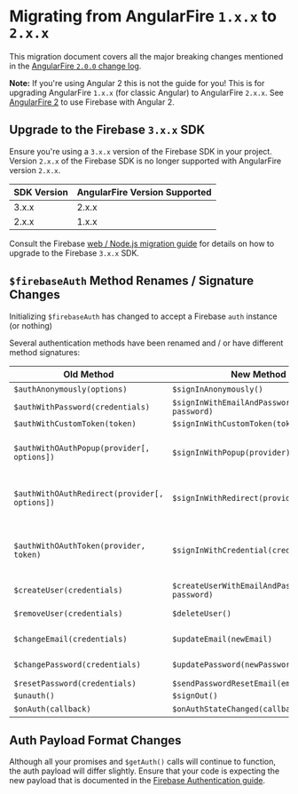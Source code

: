 # Migrating from AngularFire `1.x.x` to `2.x.x`

This migration document covers all the major breaking changes mentioned in the [AngularFire `2.0.0`
change log](https://github.com/firebase/angularfire/releases/tag/v2.0.0).

**Note:** If you're using Angular 2 this is not the guide for you! This is for upgrading AngularFire
`1.x.x` (for classic Angular) to AngularFire `2.x.x`. See [AngularFire 2](https://github.com/angular/angularfire2)
to use Firebase with Angular 2.


## Upgrade to the Firebase `3.x.x` SDK

Ensure you're using a `3.x.x` version of the Firebase SDK in your project. Version `2.x.x` of the
Firebase SDK is no longer supported with AngularFire version `2.x.x`.

| SDK Version | AngularFire Version Supported |
|-------------|-------------------------------|
| 3.x.x | 2.x.x |
| 2.x.x | 1.x.x |

Consult the Firebase [web / Node.js migration guide](https://firebase.google.com/support/guides/firebase-web)
for details on how to upgrade to the Firebase `3.x.x` SDK.


## `$firebaseAuth` Method Renames / Signature Changes

Initializing `$firebaseAuth` has changed to accept a Firebase `auth` instance (or nothing)

Several authentication methods have been renamed and / or have different method signatures:

| Old Method | New Method | Notes |
|------------|------------|------------------|
| `$authAnonymously(options)` | `$signInAnonymously()` | No longer takes any arguments |
| `$authWithPassword(credentials)` | `$signInWithEmailAndPassword(email, password)` | &nbsp; |
| `$authWithCustomToken(token)` | `$signInWithCustomToken(token)` | |
| `$authWithOAuthPopup(provider[, options])` | `$signInWithPopup(provider)` | `options` can be provided by passing a configured `firebase.database.AuthProvider` instead of a `provider` string |
| `$authWithOAuthRedirect(provider[, options])` | `$signInWithRedirect(provider)` | `options` can be provided by passing a configured `firebase.database.AuthProvider` instead of a `provider` string |
| `$authWithOAuthToken(provider, token)` | `$signInWithCredential(credential)` | Tokens must now be transformed into provider specific credentials. This is discussed more in the [Firebase Authentication docs](https://firebase.google.com/docs/auth/#key_functions). |
| `$createUser(credentials)` | `$createUserWithEmailAndPassword(email, password)` | |
| `$removeUser(credentials)` | `$deleteUser()` | Deletes the currently signed in user |
| `$changeEmail(credentials)` | `$updateEmail(newEmail)` | Changes the email of the currently signed in user |
| `$changePassword(credentials)` | `$updatePassword(newPassword)` | Changes the password of the currently signed in user |
| `$resetPassword(credentials)` | `$sendPasswordResetEmail(email)` | |
| `$unauth()` | `$signOut()` | |
| `$onAuth(callback)` | `$onAuthStateChanged(callback)` | &nbsp; |


## Auth Payload Format Changes

Although all your promises and `$getAuth()` calls will continue to function, the auth payload will
differ slightly. Ensure that your code is expecting the new payload that is documented in the
[Firebase Authentication guide](https://firebase.google.com/docs/auth/).
